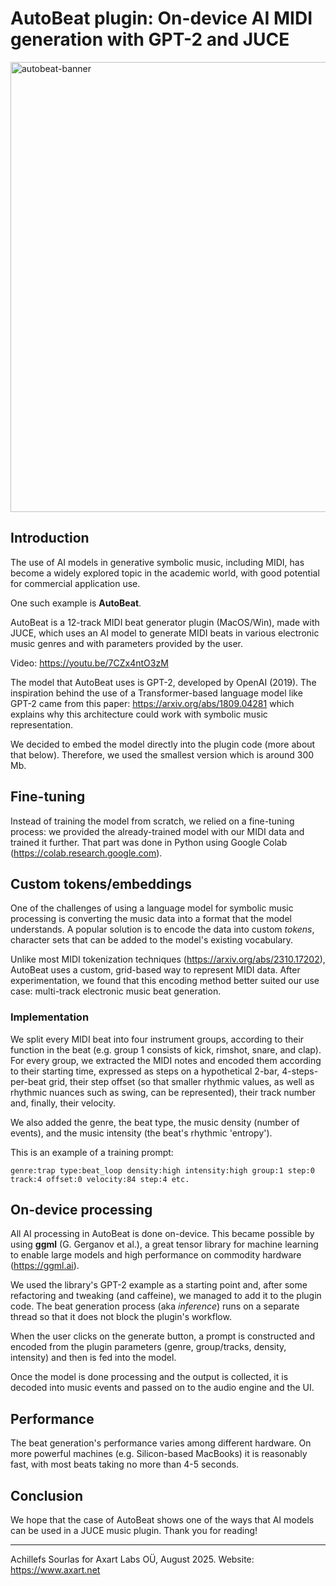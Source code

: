 # AutoBeat plugin: On-device AI MIDI generation with GPT-2 and JUCE
<img width="1280" height="720" alt="autobeat-banner" src="https://github.com/user-attachments/assets/8b8e2268-cc67-49f6-b875-89e079fcd252" />

## Introduction
The use of AI models in generative symbolic music, including MIDI, has become a widely explored topic in the academic world, with good potential for commercial application use. 

One such example is **AutoBeat**. 

AutoBeat is a 12-track MIDI beat generator plugin (MacOS/Win), made with JUCE, which uses an AI model to generate MIDI beats in various electronic music genres and with parameters provided by the user.

Video: https://youtu.be/7CZx4ntO3zM

The model that AutoBeat uses is GPT-2, developed by OpenAI (2019). The inspiration behind the use of a Transformer-based language model like GPT-2 came from this paper: https://arxiv.org/abs/1809.04281 which explains why this architecture could work with symbolic music representation. 

We decided to embed the model directly into the plugin code (more about that below). Therefore, we used the smallest version which is around 300 Mb. 

## Fine-tuning
Instead of training the model from scratch, we relied on a fine-tuning process: we provided the already-trained model with our MIDI data and trained it further. That part was done in Python using Google Colab (https://colab.research.google.com).

## Custom tokens/embeddings
One of the challenges of using a language model for symbolic music processing is converting the music data into a format that the model understands. A popular solution is to encode the data into custom _tokens_, character sets that can be added to the model's existing vocabulary.

Unlike most MIDI tokenization techniques (https://arxiv.org/abs/2310.17202), AutoBeat uses a custom, grid-based way to represent MIDI data. After experimentation, we found that this encoding method better suited our use case: multi-track electronic music beat generation.

### Implementation
We split every MIDI beat into four instrument groups, according to their function in the beat (e.g. group 1 consists of kick, rimshot, snare, and clap). For every group, we extracted the MIDI notes and encoded them according to their starting time, expressed as steps on a hypothetical 2-bar, 4-steps-per-beat grid, their step offset (so that smaller rhythmic values, as well as rhythmic nuances such as swing, can be represented), their track number and, finally, their velocity. 

We also added the genre, the beat type, the music density (number of events), and the music intensity (the beat's rhythmic 'entropy'). 

This is an example of a training prompt:

`genre:trap type:beat_loop density:high intensity:high group:1 step:0 track:4 offset:0 velocity:84 step:4 etc.`

## On-device processing
All AI processing in AutoBeat is done on-device. This became possible by using **ggml** (G. Gerganov et al.), a great tensor library for machine learning to enable large models and high performance on commodity hardware (https://ggml.ai).

We used the library's GPT-2 example as a starting point and, after some refactoring and tweaking (and caffeine), we managed to add it to the plugin code. The beat generation process (aka _inference_) runs on a separate thread so that it does not block the plugin's workflow. 

When the user clicks on the generate button, a prompt is constructed and encoded from the plugin parameters (genre, group/tracks, density, intensity) and then is fed into the model. 

Once the model is done processing and the output is collected, it is decoded into music events and passed on to the audio engine and the UI.

## Performance
The beat generation's performance varies among different hardware. On more powerful machines (e.g. Silicon-based MacBooks) it is reasonably fast, with most beats taking no more than 4-5 seconds.

## Conclusion
We hope that the case of AutoBeat shows one of the ways that AI models can be used in a JUCE music plugin. Thank you for reading!

---

Achillefs Sourlas for Axart Labs OÜ, August 2025. Website: https://www.axart.net
